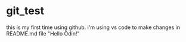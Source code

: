 # git_test
this is my first time using github.
i'm using vs code to make changes in README.md file
"Hello Odin!"
